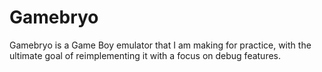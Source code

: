 # Gamebryo

Gamebryo is a Game Boy emulator that I am making for practice, with the ultimate goal of
reimplementing it with a focus on debug features.
